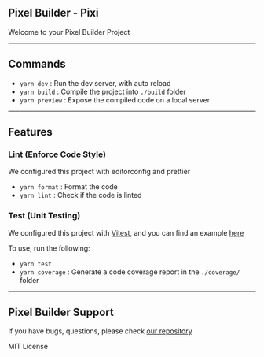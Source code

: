 ## Pixel Builder - Pixi

Welcome to your Pixel Builder Project

---

## Commands

- `yarn dev` : Run the dev server, with auto reload
- `yarn build` : Compile the project into `./build` folder
- `yarn preview` : Expose the compiled code on a local server

---

## Features

### Lint (Enforce Code Style)

We configured this project with editorconfig and prettier

- `yarn format` : Format the code
- `yarn lint` : Check if the code is linted

### Test (Unit Testing)

We configured this project with [Vitest](https://vitest.dev/), and you can find an example [here](./src/game/index.test.ts)

To use, run the following:

- `yarn test`
- `yarn coverage` : Generate a code coverage report in the `./coverage/` folder

---

## Pixel Builder Support

If you have bugs, questions, please check [our repository](https://github.com/kefniark/pixel-builder)

MIT License
